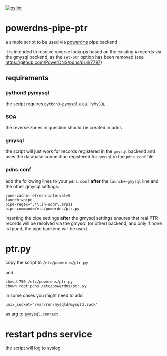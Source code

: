 [![pylint](https://github.com/zerwes/powerdns-pipe-ptr/actions/workflows/pylint.yml/badge.svg)](https://github.com/zerwes/powerdns-pipe-ptr/actions/workflows/pylint.yml)

# powerdns-pipe-ptr

a simple script to be used via [powerdns](https://github.com/PowerDNS/pdns) pipe backend

it is intended to resolve reverse lookups based on the existing `A` records via the gmysql backend,
as the `set-ptr` option has been removed (see https://github.com/PowerDNS/pdns/pull/7797)

## requirements

### python3 pymysql

the script requires `python3-pymysql` aka. `PyMySQL`

### SOA

the reverse zones in question should be created in pdns

### gmysql

the script will just work for records registered in the `gmysql` backend and uses the database connection registered for `gmysql` in the `pdns.conf` file

### pdns.conf

add the following lines to your `pdns.conf` **after** the `launch+=gmysql` line and the other gmysql settings:

```
zone-cache-refresh-interval=0
launch+=pipe
pipe-regex=^.*\.in-addr\.arpa$
pipe-command=/etc/powerdns/ptr.py
```

inserting the pipe settings **after** the gmysql settings ensures that real PTR records will be resolved via the gmysql (or other) backend,
and only if none is fpund, the pipe backend will be used.

# ptr.py

copy the script to `/etc/powerdns/ptr.py`

and

```shell
chmod 750 /etc/powerdns/ptr.py
chown root:pdns /etc/powerdns/ptr.py
```

in some cases you might need to add
```
unix_socket="/var/run/mysqld/mysqld.sock"
```
as arg to `pymysql.connect`

# restart pdns service

the script will log to syslog

